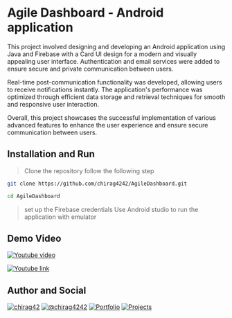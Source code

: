 
# Agile Dashboard - Android application

This project involved designing and developing an Android application using Java and Firebase with a Card UI design for a modern and visually appealing user interface. Authentication and email services were added to ensure secure and private communication between users.

Real-time post-communication functionality was developed, allowing users to receive notifications instantly. The application's performance was optimized through efficient data storage and retrieval techniques for smooth and responsive user interaction.

Overall, this project showcases the successful implementation of various advanced features to enhance the user experience and ensure secure communication between users.

## Installation and Run  

> Clone the repository follow the following step

```bash
git clone https://github.com/chirag4242/AgileDashboard.git

cd AgileDashboard 
```

> set up the Firebase credentials
> Use Android studio to run the application with emulator

## Demo Video

[![Youtube video](https://img.youtube.com/vi/w3HIkda2mVM/0.jpg)](https://www.youtube.com/watch?v=w3HIkda2mVM)

[![Youtube link](https://img.shields.io/badge/YouTube-FF0000.svg?style=flat-square&logo=YouTube&logoColor=white)](https://www.youtube.com/watch?v=w3HIkda2mVM)

## Author and Social

[![chirag42](https://img.shields.io/badge/LinkedIn-0A66C2.svg?style=flat-square&logo=LinkedIn&logoColor=white)](https://www.linkedin.com/in/chirag42/) 
[![@chirag4242](https://img.shields.io/badge/GitHub-181717.svg?style=flat-square&logo=GitHub&logoColor=white)](https://www.github.com/chirag4242)
[![Portfolio](https://img.shields.io/badge/Portfolio-%23000000.svg?style=flat-square&logo=firefox&logoColor=#FF7139)](https://cio-app.herokuapp.com/)
[![Projects](https://img.shields.io/badge/Projects%20Site-4285F4?style=flat-square&logo=GoogleChrome&logoColor=white)](https://sites.google.com/view/chiragpatil/home)
